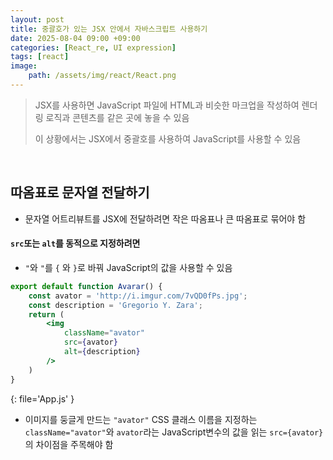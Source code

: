 ```yaml
---
layout: post
title: 중괄호가 있는 JSX 안에서 자바스크립트 사용하기
date: 2025-08-04 09:00 +09:00
categories: [React_re, UI expression]
tags: [react]
image:
    path: /assets/img/react/React.png
---
```


> JSX를 사용하면 JavaScript 파일에 HTML과 비슷한 마크업을 작성하여 렌더링 로직과 콘텐츠를 같은 곳에 놓을 수 있음
>
> 이 상황에서는 JSX에서 중괄호를 사용하여 JavaScript를 사용할 수 있음

<br>

## 따옴표로 문자열 전달하기

- 문자열 어트리뷰트를 JSX에 전달하려면 작은 따옴표나 큰 따옴표로 묶어야 함

#### `src`또는 `alt`를 동적으로 지정하려면

- `"`와 `"`를 `{` 와 `}`로 바꿔 JavaScript의 값을 사용할 수 있음

```jsx
export default function Avarar() {
    const avator = 'http://i.imgur.com/7vQD0fPs.jpg';
    const description = 'Gregorio Y. Zara';
    return (
        <img
            className="avator"
            src={avator}
            alt={description}
        />
    )
}
```
{: file='App.js' }

- 이미지를 둥글게 만드는 `"avator"` CSS 클래스 이름을 지정하는 `className="avator"`와 `avator`라는 JavaScript변수의 값을 읽는 `src={avator}`의 차이점을 주목해야 함